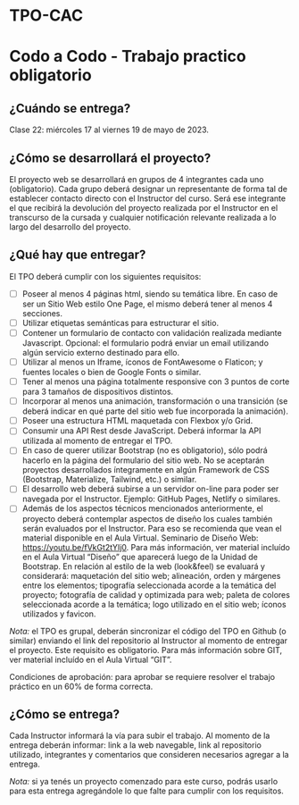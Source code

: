 # TPO-CAC
# Codo a Codo - Trabajo practico obligatorio

## ¿Cuándo se entrega?
Clase 22: miércoles 17 al viernes 19 de mayo de 2023.

## ¿Cómo se desarrollará el proyecto?
El proyecto web se desarrollará en grupos de 4 integrantes cada uno (obligatorio). Cada grupo deberá designar un representante de forma tal de establecer contacto directo con el Instructor del curso. Será ese integrante el que recibirá la devolución del proyecto realizada por el Instructor en el transcurso de la cursada y cualquier notificación relevante realizada a lo largo del desarrollo del proyecto.

## ¿Qué hay que entregar?
El TPO deberá cumplir con los siguientes requisitos:
- [ ] Poseer al menos 4 páginas html, siendo su temática libre. En caso de ser un Sitio
Web estilo One Page, el mismo deberá tener al menos 4 secciones.
- [ ]  Utilizar etiquetas semánticas para estructurar el sitio.
- [ ]  Contener un formulario de contacto con validación realizada mediante Javascript. Opcional: el formulario podrá enviar un email utilizando algún servicio externo
destinado para ello.
- [ ] Utilizar al menos un Iframe, íconos de FontAwesome o Flaticon; y fuentes locales o bien de Google Fonts o similar.
- [ ] Tener al menos una página totalmente responsive con 3 puntos de corte para 3 tamaños de dispositivos distintos.
- [ ] Incorporar al menos una animación, transformación o una transición (se deberá indicar en qué parte del sitio web fue incorporada la animación).
- [ ] Poseer una estructura HTML maquetada con Flexbox y/o Grid.
- [ ] Consumir una API Rest desde JavaScript. Deberá informar la API utilizada al momento de entregar el TPO.
- [ ] En caso de querer utilizar Bootstrap (no es obligatorio), sólo podrá hacerlo en la página del formulario del sitio web. No se aceptarán proyectos desarrollados
íntegramente en algún Framework de CSS (Bootstrap, Materialize, Tailwind, etc.) o similar.
- [ ] El desarrollo web deberá subirse a un servidor on-line para poder ser navegada por el Instructor. Ejemplo: GitHub Pages, Netlify o similares. 
- [ ] Además de los aspectos técnicos mencionados anteriormente, el proyecto deberá contemplar aspectos de diseño los cuales también serán evaluados por el Instructor. Para eso se recomienda que vean el material disponible en el Aula Virtual. Seminario de Diseño Web: https://youtu.be/fVkGt2tYIj0. Para más información, ver material incluído en el Aula Virtual “Diseño” que aparecerá luego de la Unidad de Bootstrap. En relación al estilo de la web (look&feel) se evaluará y considerará: maquetación del sitio web; alineación, orden y márgenes entre los elementos; tipografía seleccionada acorde a la temática del proyecto; fotografía de calidad y optimizada para web; paleta de colores seleccionada acorde a la temática; logo utilizado en el sitio web; íconos utilizados y favicon. 

*Nota:* el TPO es grupal, deberán sincronizar el código del TPO en Github (o similar) enviando el link del repositorio al Instructor al momento de entregar el proyecto. Este requisito es obligatorio. Para más información sobre GIT, ver material incluído en el Aula Virtual “GIT”.

Condiciones de aprobación: para aprobar se requiere resolver el trabajo práctico en un 60% de forma correcta.

## ¿Cómo se entrega?
Cada Instructor informará la vía para subir el trabajo. Al momento de la entrega deberán informar: link a la web navegable, link al repositorio utilizado, integrantes y comentarios que consideren necesarios agregar a la entrega.

*Nota:* si ya tenés un proyecto comenzado para este curso, podrás usarlo para esta entrega agregándole lo que falte para cumplir con los requisitos.
